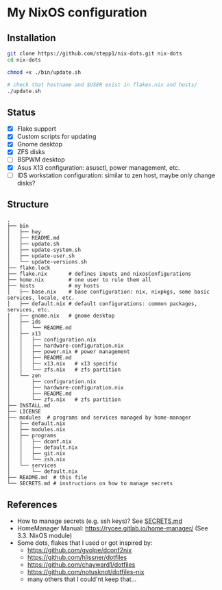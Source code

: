 # My NixOS configuration

## Installation 

```bash
git clone https://github.com/stepp1/nix-dots.git nix-dots
cd nix-dots

chmod +x ./bin/update.sh

# check that hostname and $USER exist in flakes.nix and hosts/
./update.sh
```

## Status

- [x] Flake support
- [x] Custom scripts for updating
- [x] Gnome desktop
- [x] ZFS disks 
- [ ] BSPWM desktop
- [x] Asus X13 configuration: asusctl, power management, etc.
- [ ] IDS workstation configuration: similar to zen host, maybe only change disks?

## Structure

```
.
├── bin
│   ├── hey
│   ├── README.md
│   ├── update.sh
│   ├── update-system.sh
│   ├── update-user.sh
│   └── update-versions.sh
├── flake.lock
├── flake.nix       # defines inputs and nixosConfigurations
├── home.nix        # one user to rule them all
├── hosts           # my hosts
│   ├── base.nix    # base configuration: nix, nixpkgs, some basic services, locale, etc.
│   ├── default.nix # default configurations: common packages, services, etc.
│   ├── gnome.nix   # gnome desktop
│   ├── ids
│   │   └── README.md
│   ├── x13
│   │   ├── configuration.nix
│   │   ├── hardware-configuration.nix
│   │   ├── power.nix # power management
│   │   ├── README.md
│   │   ├── x13.nix   # x13 specific
│   │   └── zfs.nix   # zfs partition
│   └── zen
│       ├── configuration.nix
│       ├── hardware-configuration.nix
│       ├── README.md
│       └── zfs.nix   # zfs partition
├── INSTALL.md
├── LICENSE
├── modules  # programs and services managed by home-manager
│   ├── default.nix
│   ├── modules.nix
│   ├── programs
│   │   ├── dconf.nix
│   │   ├── default.nix
│   │   ├── git.nix
│   │   └── zsh.nix
│   └── services
│       └── default.nix
├── README.md  # this file
└── SECRETS.md # instructions on how to manage secrets 
```

## References
- How to manage secrets (e.g. ssh keys)? See [SECRETS.md](SECRETS.md)
- HomeManager Manual: https://rycee.gitlab.io/home-manager/ (See 3.3. NixOS module) 
- Some dots, flakes that I used or got inspired by:
    - https://github.com/gvolpe/dconf2nix
    - https://github.com/hlissner/dotfiles
    - https://github.com/chayward1/dotfiles
    - https://github.com/notusknot/dotfiles-nix
    - many others that I could'nt keep that...